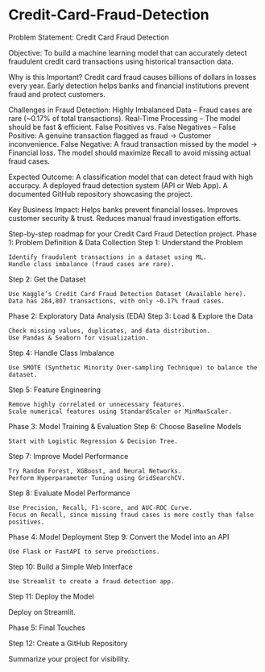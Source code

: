 # Credit-Card-Fraud-Detection
Problem Statement: Credit Card Fraud Detection

Objective:
  To build a machine learning model that can accurately detect fraudulent credit card transactions using historical transaction data.

Why is this Important?
  Credit card fraud causes billions of dollars in losses every year.
  Early detection helps banks and financial institutions prevent fraud and protect customers.
  
Challenges in Fraud Detection:
  Highly Imbalanced Data – Fraud cases are rare (~0.17% of total transactions).
  Real-Time Processing – The model should be fast & efficient.
  False Positives vs. False Negatives –
  False Positive: A genuine transaction flagged as fraud → Customer inconvenience.
  False Negative: A fraud transaction missed by the model → Financial loss.
  The model should maximize Recall to avoid missing actual fraud cases.
  
Expected Outcome:
  A classification model that can detect fraud with high accuracy.
  A deployed fraud detection system (API or Web App).
  A documented GitHub repository showcasing the project.
  
Key Business Impact:
  Helps banks prevent financial losses.
  Improves customer security & trust.
  Reduces manual fraud investigation efforts.
  
Step-by-step roadmap for your Credit Card Fraud Detection project.
  Phase 1: Problem Definition & Data Collection
    Step 1: Understand the Problem

    Identify fraudulent transactions in a dataset using ML.
    Handle class imbalance (fraud cases are rare).
    
  Step 2: Get the Dataset

    Use Kaggle’s Credit Card Fraud Detection Dataset (Available here).
    Data has 284,807 transactions, with only ~0.17% fraud cases.
    
Phase 2: Exploratory Data Analysis (EDA)
  Step 3: Load & Explore the Data

    Check missing values, duplicates, and data distribution.
    Use Pandas & Seaborn for visualization.
    
  Step 4: Handle Class Imbalance

    Use SMOTE (Synthetic Minority Over-sampling Technique) to balance the dataset.
  
  Step 5: Feature Engineering

    Remove highly correlated or unnecessary features.
    Scale numerical features using StandardScaler or MinMaxScaler.

Phase 3: Model Training & Evaluation
  Step 6: Choose Baseline Models

    Start with Logistic Regression & Decision Tree.
  
  Step 7: Improve Model Performance

    Try Random Forest, XGBoost, and Neural Networks.
    Perform Hyperparameter Tuning using GridSearchCV.

  Step 8: Evaluate Model Performance

    Use Precision, Recall, F1-score, and AUC-ROC Curve.
    Focus on Recall, since missing fraud cases is more costly than false positives.

Phase 4: Model Deployment
  Step 9: Convert the Model into an API

    Use Flask or FastAPI to serve predictions.

  Step 10: Build a Simple Web Interface

    Use Streamlit to create a fraud detection app.

  Step 11: Deploy the Model

Deploy on Streamlit.

Phase 5: Final Touches

Step 12: Create a GitHub Repository

Summarize your project for visibility.
